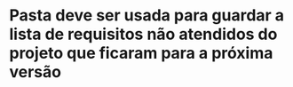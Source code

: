 # Pasta deve ser usada para guardar a lista de requisitos não atendidos do projeto que ficaram para a próxima versão


